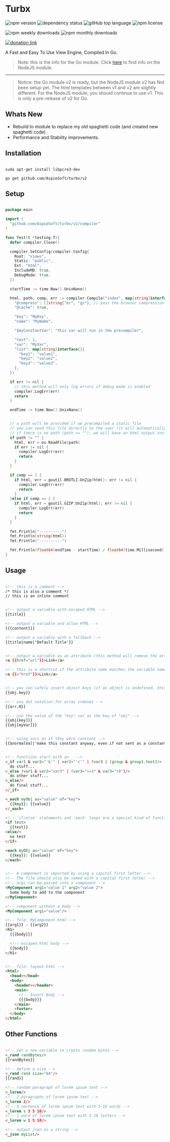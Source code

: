 # Turbx

![npm version](https://img.shields.io/npm/v/turbx)
![dependency status](https://img.shields.io/librariesio/release/npm/turbx)
![gitHub top language](https://img.shields.io/github/languages/top/aspiesoft/turbx)
![npm license](https://img.shields.io/npm/l/turbx)

![npm weekly downloads](https://img.shields.io/npm/dw/turbx)
![npm monthly downloads](https://img.shields.io/npm/dm/turbx)

[![donation link](https://img.shields.io/badge/buy%20me%20a%20coffee-paypal-blue)](https://paypal.me/shaynejrtaylor?country.x=US&locale.x=en_US)

A Fast and Easy To Use View Engine, Compiled In Go.

> Note: this is the info for the Go module.
> Click [here](https://github.com/AspieSoft/turbx/tree/master/node) to find info on the NodeJS module.

---

> Notice: the Go module v2 is ready, but the NodeJS module v2 has Not been setup yet.
> The html templates between v1 and v2 are slightly different.
> For the NodeJS module, you should continue to use v1.
> This is only a pre-release of v2 for Go.

## Whats New

- Rebuild to module to replace my old spaghetti code (and created new spaghetti code)
- Performance and Stability improvements.

## Installation

```shell script

sudo apt-get install libpcre3-dev

go get github.com/AspieSoft/turbx/v2

```

## Setup

```go

package main

import (
  "github.com/AspieSoft/turbx/v2/compiler"
)

func Test(t *testing.T){
  defer compiler.Close()

  compiler.SetConfig(compiler.Config{
    Root: "views",
    Static: "public",
    Ext: "html",
    IncludeMD: true,
    DebugMode: true,
  })

  startTime := time.Now().UnixNano()

  html, path, comp, err := compiler.Compile("index", map[string]interface{}{
    "@compress": []string{"br", "gz"}, // pass the browser compression options from the client
    "@cache": true,

    "key": "MyKey",
    "name": "MyName",

    "$myConstantVar": "this var will run in the precompiler",

    "test": 1,
    "var": "MyVar",
    "list": map[string]interface{}{
      "key1": "value1",
      "key2": "value2",
      "key3": "value3",
    },
  })

  if err != nil {
    // this method will only log errors if debug mode is enabled
    compiler.LogErr(err)
    return
  }

  endTime := time.Now().UnixNano()


  // a path will be provided if we precompiled a static file
  // you can send this file directly to the user (it will automatically choose a compressed file as needed)
  // if there is no path (path == ""), we will have an html output instead (which will also be compressed as needed)
  if path != "" {
    html, err = os.ReadFile(path)
    if err != nil {
      compiler.LogErr(err)
      return
    }
  }

  if comp == 1 {
    if html, err = goutil.BROTLI.UnZip(html); err != nil {
      compiler.LogErr(err)
      return
    }
  }else if comp == 2 {
    if html, err = goutil.GZIP.UnZip(html); err != nil {
      compiler.LogErr(err)
      return
    }
  }

  fmt.Println("----------")
  fmt.Println(string(html))
  fmt.Println("----------")

  fmt.Println(float64(endTime - startTime) / float64(time.Millisecond), "ms")
}

```

## Usage

```html

<!-- this is a comment -->
/* this is also a comment */
// this is an inline comment


<!-- output a variable with escaped HTML -->
{{title}}

<!-- output a variable and allow HTML -->
{{{content}}}

<!-- output a variable with a fallback -->
{{title|name|'Default Title'}}


<!-- output a variable as an attribute (this method will remove the attribute if the value is undefined) -->
<a {{href="url"}}>Link</a>

<!-- this is a shortcut if the attribute name matches the variable name -->
<a {{="href"}}>Link</a>


<!-- you can safely insert object keys (if an object is undefined, this will return blank, and will Not crash) -->
{{obj.key}}

<!-- use dot notation for array indexes -->
{{arr.0}}

<!-- use the value of the "key" var as the key of "obj" -->
{{obj[key]}}
{{obj[myVar]}}


<!-- using vars as if they were constant -->
{{$normalVal|'make this constant anyway, even if not sent as a constant'}}


<!-- functions start with an _ -->
<_if var1 & var2="'b'" | var2="'c'" | !var3 | (group & group1.test1)>
  do stuff...
<_else !var1 & var2="var3" | (var3=">=3" & var3="!0")/>
  do other stuff...
<_else/>
  do final stuff...
</_if>

<_each myObj as="value" of="key">
  {{key}}: {{value}}
</_each>

<!-- 'if/else' statements and 'each' loops are a special kind of function, and do not need the '_' prefix -->
<if test>
  {{test}}
<else/>
  no test
</if>

<each myObj as="value" of="key">
  {{key}}: {{value}}
</each>


<!-- A component is imported by using a capital first letter -->
<!-- The file should also be named with a capital first letter -->
<!-- args can be passed into a component -->
<MyComponent arg1="value 1" arg2="value 2">
  Some body to add to the component
</MyComponent>

<!-- component without a body -->
<MyComponent arg1="value"/>

<!-- file: MyComponent.html -->
{{arg1}} - {{arg2}}
<h1>
  {{{body}}}

  <!-- escaped html body -->
  {{body}}
</h1>


<!-- file: layout.html -->
<html>
  <head></head>
  <body>
    <header></header>
    <main>
      <!-- Insert Body -->
      {{{body}}}
    </main>
    <footer>
  </body>
</html>

```

## Other Functions

```html

<!-- set a new variable to crypto random bytes -->
<_rand randBytes/>
{{randBytes}}

<!-- define a size -->
<_rand rand size="64"/>
{{rand}}

<!-- random paragraph of lorem ipsum text -->
<_lorem/>
<!-- 2 paragraphs of lorem ipsum text -->
<_lorem 2/>
<!-- 3 sentence of lorem ipsum text with 5-10 words -->
<_lorem s 3 5 10/>
<!-- 1 word of lorem ipsum text with 5-10 letters -->
<_lorem w 1 5 10/>

<!-- output json as a string -->
<_json myList/>

```
